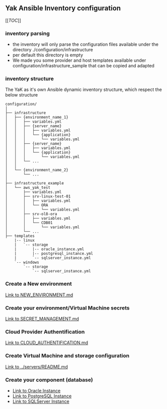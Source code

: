 ## Yak Ansible Inventory configuration

[[_TOC_]]

### inventory parsing

- the inventory will only parse the configuration files available under the directory ./configuration/infrastructure
- per default this directory is empty
- We made you some provider and host templates available under configuration/infrastructure_sample that can be copied and adapted

### inventory structure

The YaK as it's own Ansible dynamic inventory structure, which respect the below structure

```
configuration/
│
├── infrastructure
│   ├── {environment_name_1}
│   │   ├── variables.yml
│   │   ├── {server_name}
│   │   │   ├── variables.yml
│   │   │   └── {application}
│   │   │       └── variables.yml
│   │   ├── {server_name}
│   │   │   ├── variables.yml
│   │   │   └── {application}
│   │   │       └── variables.yml
│   │   └── ...
│   │
│   └── {environment_name_2}
│       └── ...
│
├── infrastructure_example
│   └── aws_yak_test
│       ├── variables.yml
│       ├── srv-linux-test-01
│       │   ├── variables.yml
│       │   └── ORA
│       │       └── variables.yml
│       ├── srv-ol8-ora
│       │   ├── variables.yml
│       │   └── CDB01
│       │       └── variables.yml
│       └── ...
├── templates
    |-- linux
    |   `-- storage
    |       |-- oracle_instance.yml
    |       |-- postgresql_instance.yml
    |       `-- sqlserver_instance.yml
    `-- windows
        `-- storage
            `-- sqlserver_instance.yml
```

### Create a New environment

[Link to NEW_ENVIRONMENT.md](NEW_ENVIRONMENT.md)

### Create your environment/Virtual Machine secrets

[Link to SECRET_MANAGEMENT.md](SECRET_MANAGEMENT.md)

### Cloud Provider Authentification

[Link to CLOUD_AUTHENTIFICATION.md](CLOUD_AUTHENTIFICATION.md)

### Create Virtual Machine and storage configuration

[Link to ../servers/README.md](../servers/README.md)

### Create your component (database)

- [Link to Oracle Instance](https://gitlab.com/dbiservices/yak/yak_components/oracle_instance/-/blob/main/README.md)
- [Link to PostgreSQL Instance](https://gitlab.com/dbiservices/yak/yak_components/postgresql_instance/-/blob/main/README.md)
- [Link to SQLServer Instance ](https://gitlab.com/dbiservices/yak/yak_components/sqlserver_instance/-/blob/main/README.md)

